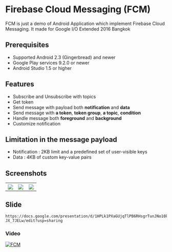 # Firebase Cloud Messaging (FCM)
FCM is just a demo of Android Application which implement Firebase Cloud Messaging. It made for Google I/O Extended 2016 Bangkok 

## Prerequisites
* Supported Android 2.3 (Gingerbread) and newer
* Google Play services 9.2.0 or newer
* Android Studio 1.5 or higher

## Features
* Subscribe and Unsubscribe with topics
* Get token
* Send message with payload both **notification** and **data**
* Send message with **a token**, **token group**, **a topic**, **condition**
* Handle message both **foreground** and **background**
* Customize notification

## Limitation in the message payload
* Notification : 2KB limit and a predefined set of user-visible keys
* Data : 4KB of custom key-value pairs

## Screenshots
<table width="100%">
	<tr>
	  <th width="33%"><img src="https://cloud.githubusercontent.com/assets/1763410/16547014/9f81c04a-4187-11e6-936c-0d901d91b8e5.png"></th>
	  <th width="33%"><img src="https://cloud.githubusercontent.com/assets/1763410/16553886/8f8af5da-41f5-11e6-85c4-cb6937c80bab.png"></th>
	  <th width="33%"><img src="https://cloud.githubusercontent.com/assets/1763410/16553891/97fa1d18-41f5-11e6-9f53-e76a61e9b435.png"></th>
	</tr>
</table>

## Slide
```FCM
https://docs.google.com/presentation/d/1HPLk1PXaGUjqTlPB6RHsgrTunJNo10kbGZ-JX_7JELw/edit?usp=sharing
```
### Video
[![FCM](http://img.youtube.com/vi/sioEY4tWmLI/0.jpg)](http://www.youtube.com/watch?v=sioEY4tWmLI "Firebase Cloud Messaging")
